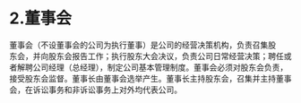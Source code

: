 # 2.董事会

董事会（不设董事会的公司为执行董事）是公司的经营决策机构，负责召集股<br />
      东会，并向股东会报告工作；执行股东大会决议，负责公司日常经营决策；聘任或<br />
      者解聘公司经理（总经理），制定公司基本管理制度。董事会必须对股东会负责，<br />
      接受股东会监督。董事长由董事会选举产生。董事长主持股东会，召集并主持董事<br />
    会，在诉讼事务和非诉讼事务上对外均代表公司。